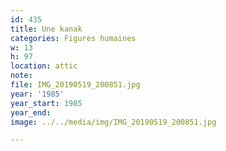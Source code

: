 ```yaml
---
id: 435
title: Une kanak
categories: Figures humaines
w: 13
h: 97
location: attic
note:
file: IMG_20190519_200851.jpg
year: '1985'
year_start: 1985
year_end:
image: ../../media/img/IMG_20190519_200851.jpg

---
```

